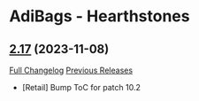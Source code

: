 # AdiBags - Hearthstones

## [2.17](https://github.com/Myrroddin/adibags-hearthstones/tree/2.17) (2023-11-08)
[Full Changelog](https://github.com/Myrroddin/adibags-hearthstones/compare/2.16...2.17) [Previous Releases](https://github.com/Myrroddin/adibags-hearthstones/releases)

- [Retail] Bump ToC for patch 10.2  
